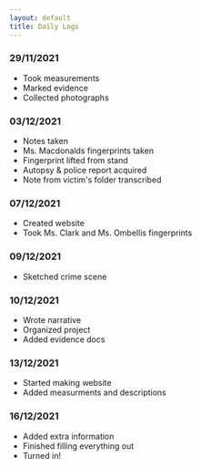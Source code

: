```yaml
---
layout: default
title: Daily Logs
---
```


### 29/11/2021
- Took measurements
- Marked evidence
- Collected photographs

### 03/12/2021
- Notes taken
- Ms. Macdonalds fingerprints taken
- Fingerprint lifted from stand
- Autopsy & police report acquired
- Note from victim's folder transcribed

### 07/12/2021
- Created website
- Took Ms. Clark and Ms. Ombellis fingerprints

### 09/12/2021
- Sketched crime scene

### 10/12/2021
- Wrote narrative
- Organized project
- Added evidence docs

### 13/12/2021
- Started making website
- Added measurments and descriptions

### 16/12/2021
- Added extra information
- Finished filling everything out
- Turned in!